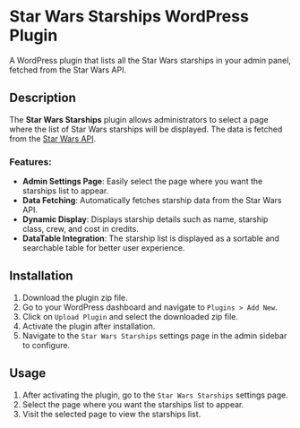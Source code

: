 # Star Wars Starships WordPress Plugin

A WordPress plugin that lists all the Star Wars starships in your admin panel, fetched from the Star Wars API.

## Description

The **Star Wars Starships** plugin allows administrators to select a page where the list of Star Wars starships will be displayed. The data is fetched from the [Star Wars API](https://swapi.dev/).

### Features:

- **Admin Settings Page**: Easily select the page where you want the starships list to appear.
- **Data Fetching**: Automatically fetches starship data from the Star Wars API.
- **Dynamic Display**: Displays starship details such as name, starship class, crew, and cost in credits.
- **DataTable Integration**: The starship list is displayed as a sortable and searchable table for better user experience.

## Installation

1. Download the plugin zip file.
2. Go to your WordPress dashboard and navigate to `Plugins > Add New`.
3. Click on `Upload Plugin` and select the downloaded zip file.
4. Activate the plugin after installation.
5. Navigate to the `Star Wars Starships` settings page in the admin sidebar to configure.

## Usage

1. After activating the plugin, go to the `Star Wars Starships` settings page.
2. Select the page where you want the starships list to appear.
3. Visit the selected page to view the starships list.

